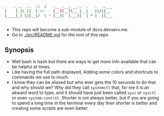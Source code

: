 ```sh
.   ._..  ..  .\  /   .__ .__. __..  .   .  ..___
|    | |\ ||  | ><    [__)[__](__ |__|   |\/|[__ 
|____|_| \||__|/  \ * [__)|  |.__)|  | * |  |[___
                                                 
```

- This repo will become a sub-module of docs.devserv.me.
- Go to [./src/README.md](./src/README.md) for the root of this repo

## Synopsis

- Well bash is bash but there are ways to get more info available that can be helpful at times. 
- Like having the full path displayed, Adding some colors and shortcuts to commands we use to much.
- I know they can be aliased but who ever gets the 10 seconds to do that and why should we? Why did they call `systemctl` that, for me it is an akward word to type, and it should have just been called `sysc` or `sysctl` or even `system-control`. Shorter is not always better, but if you are going to spend a long time in the terminal every day then shorter is better and creating some scripts are even better
